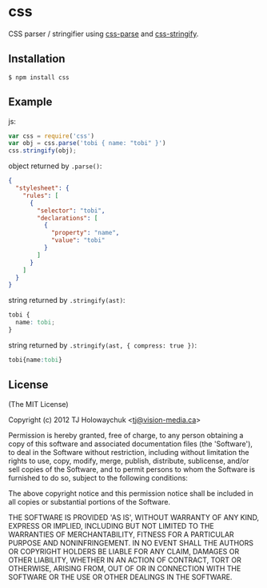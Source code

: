 
# css

  CSS parser / stringifier using [css-parse](https://github.com/visionmedia/css-parse) and [css-stringify](https://github.com/visionmedia/css-stringify).

## Installation

    $ npm install css

## Example

js:

```js
var css = require('css')
var obj = css.parse('tobi { name: "tobi" }')
css.stringify(obj);
```

object returned by `.parse()`:

```json
{
  "stylesheet": {
    "rules": [
      {
        "selector": "tobi",
        "declarations": [
          {
            "property": "name",
            "value": "tobi"
          }
        ]
      }
    ]
  }
}
```

string returned by `.stringify(ast)`:

```css
tobi {
  name: tobi;
}
```

string returned by `.stringify(ast, { compress: true })`:

```css
tobi{name:tobi}
```

## License  

(The MIT License)

Copyright (c) 2012 TJ Holowaychuk &lt;tj@vision-media.ca&gt;

Permission is hereby granted, free of charge, to any person obtaining
a copy of this software and associated documentation files (the
'Software'), to deal in the Software without restriction, including
without limitation the rights to use, copy, modify, merge, publish,
distribute, sublicense, and/or sell copies of the Software, and to
permit persons to whom the Software is furnished to do so, subject to
the following conditions:

The above copyright notice and this permission notice shall be
included in all copies or substantial portions of the Software.

THE SOFTWARE IS PROVIDED 'AS IS', WITHOUT WARRANTY OF ANY KIND,
EXPRESS OR IMPLIED, INCLUDING BUT NOT LIMITED TO THE WARRANTIES OF
MERCHANTABILITY, FITNESS FOR A PARTICULAR PURPOSE AND NONINFRINGEMENT.
IN NO EVENT SHALL THE AUTHORS OR COPYRIGHT HOLDERS BE LIABLE FOR ANY
CLAIM, DAMAGES OR OTHER LIABILITY, WHETHER IN AN ACTION OF CONTRACT,
TORT OR OTHERWISE, ARISING FROM, OUT OF OR IN CONNECTION WITH THE
SOFTWARE OR THE USE OR OTHER DEALINGS IN THE SOFTWARE.